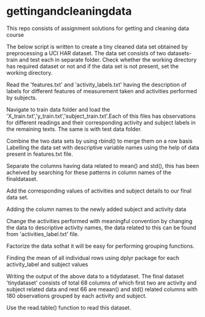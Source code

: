 # gettingandcleaningdata
This repo consists of assignment solutions for getting and cleaning data course

The below script is written to create a tiny cleaned data set obtained by preprocessing a UCI HAR dataset.
The data set consists of two datasets-train and test each in separate folder.
Check whether the working directory has required dataset or not and if the data set is not present, set the working directory.

Read the 'features.txt' and 'activity_labels.txt' having the description of labels for different features of measurement taken and activities performed by subjects.

Navigate to train data folder and load the 'X_train.txt','y_train.txt','subject_train.txt'.Each of this files has observations for different readings and their corresponding activity and subject labels in the remaining texts. The same is with test data folder.

Combine the two data sets by using rbind() to merge them on a row basis
Labelling the data set with descriptive variable names using the help of data present in features.txt file.


Separate the columns having data related to mean() and std(), this has been acheived by searching for these patterns in column names of the finaldataset.

Add the corresponding values of activities and subject details to our final data set.

Adding the column names to the newly added subject and activity data

Change the activities performed with meaningful convention by changing the data to descriptive activity names, the data related to this can be found from 'activities_label.txt' file.

Factorize the data sothat it will be easy for performing grouping functions.


Finding the mean of all individual rows using dplyr package for each activity_label and subject values

Writing the output of the above data to a tidydataset. The final dataset 'tinydataset' consists of total 68 columns of which first two are activity and subject related data and rest 66 are meaan() and std() related columns with 180 observations grouped by each activity and subject.

Use the read.table() function to read this dataset.

